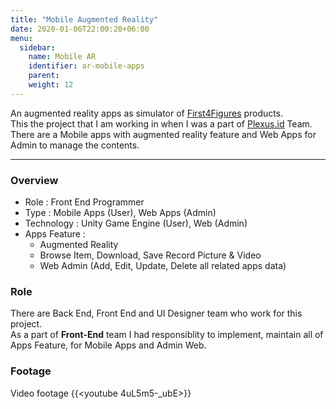 ```yaml
---
title: "Mobile Augmented Reality"
date: 2020-01-06T22:00:20+06:00
menu:
  sidebar:
    name: Mobile AR
    identifier: ar-mobile-apps
    parent: 
    weight: 12
---
```


An augmented reality apps as simulator of [First4Figures](https://www.first4figures.com/) products.  
This the project that I am working in when I was a part of [Plexus.id](http://plexus.id) Team. 
There are a Mobile apps with augmented reality feature and Web Apps for Admin to manage the contents.

---
### Overview
- Role : Front End Programmer
- Type : Mobile Apps (User), Web Apps (Admin)
- Technology : Unity Game Engine (User), Web (Admin)
- Apps Feature : 
  - Augmented Reality
  - Browse Item, Download, Save Record Picture & Video
  - Web Admin (Add, Edit, Update, Delete all related apps data)

### Role
There are Back End, Front End and UI Designer team who work for this project.  
As a part of **Front-End** team I had responsiblity to implement, maintain all of Apps Feature, for Mobile Apps and Admin Web.

### Footage
Video footage
{{<youtube 4uL5m5-_ubE>}}